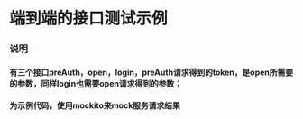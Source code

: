 # 端到端的接口测试示例


### 说明

#### 有三个接口preAuth，open，login，preAuth请求得到的token，是open所需要的参数，同样login也需要open请求得到的参数；
#### 为示例代码，使用mockito来mock服务请求结果
